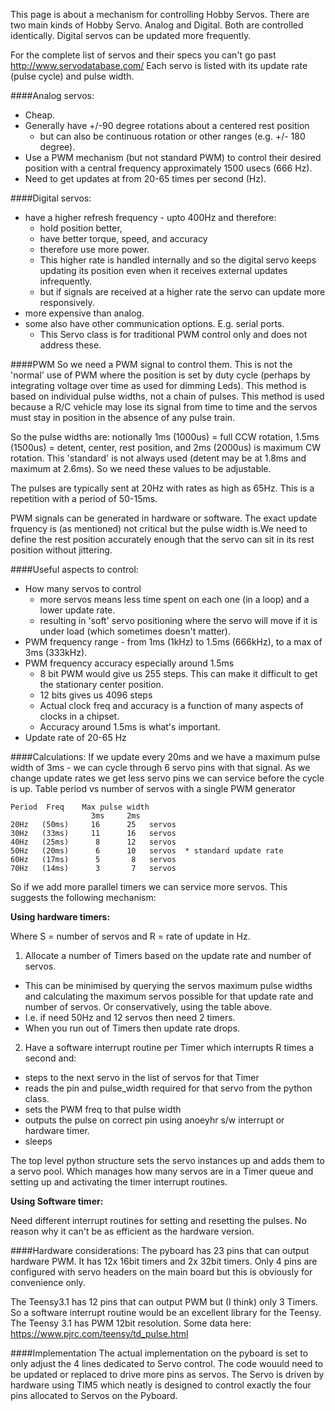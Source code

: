 This page is about a mechanism for controlling Hobby Servos. There are two main kinds of Hobby Servo. Analog and Digital. Both are controlled identically. Digital servos can be updated more frequently.

For the complete list of servos and their specs you can't go past http://www.servodatabase.com/
Each servo is listed with its update rate (pulse cycle) and pulse width.

####Analog servos:
* Cheap.
* Generally have +/-90 degree rotations about a centered rest position
  * but can also be continuous rotation or other ranges (e.g. +/- 180 degree).
* Use a PWM mechanism (but not standard PWM) to control their desired position with a central frequency approximately 1500 usecs (666 Hz).
* Need to get updates at from 20-65 times per second (Hz).

####Digital servos:
* have a higher refresh frequency - upto 400Hz and therefore:
  * hold position better, 
  * have better torque, speed, and accuracy
  * therefore use more power.
  * This higher rate is handled internally and so the digital servo keeps updating its position even when it receives external updates infrequently.
  * but if signals are received at a higher rate the servo can update more responsively.
* more expensive than analog.
* some also have other communication options. E.g. serial ports.
  * This Servo class is for traditional PWM control only and does not address these.

####PWM
So we need a PWM signal to control them. This is not the 'normal' use of PWM where the position is set by duty cycle (perhaps by integrating voltage over time as used for dimming Leds). This method is based on individual pulse widths, not a chain of pulses. This method is used because a R/C vehicle may lose its signal from time to time and the servos must stay in position in the absence of any pulse train.

So the pulse widths are: notionally 1ms (1000us) = full CCW rotation, 1.5ms (1500us) = detent, center, rest position, and 2ms (2000us) is maximum CW rotation. This 'standard' is not always used (detent may be at 1.8ms and maximum at 2.6ms). So we need these values to be adjustable.

The pulses are typically sent at 20Hz with rates as high as 65Hz. This is a repetition with a period of 50-15ms.

PWM signals can be generated in hardware or software.
The exact update frquency is (as mentioned) not critical but the pulse width is.We need to define the rest position accurately enough that the servo can sit in its rest position without jittering.

####Useful aspects to control:
* How many servos to control
  * more servos means less time spent on each one (in a loop) and a lower update rate.
  * resulting in 'soft' servo positioning where the servo will move if it is under load (which sometimes doesn't matter).
* PWM frequency range - from 1ms (1kHz) to 1.5ms (666kHz), to a max of 3ms (333kHz).
* PWM frequency accuracy especially around 1.5ms
  * 8 bit PWM would give us 255 steps. This can make it difficult to get the stationary center position. 
  * 12 bits gives us 4096 steps
  * Actual clock freq and accuracy is a function of many aspects of clocks in a chipset.
  *  Accuracy around 1.5ms is what's important.
* Update rate of 20-65 Hz

####Calculations:
If we update every 20ms and we have a maximum pulse width of 3ms - we can cycle through 6 servo pins with that signal. As we change update rates we get less servo pins we can service before the cycle is up.
Table period vs number of servos with a single PWM generator
```
Period  Freq    Max pulse width
                  3ms     2ms 
20Hz   (50ms)     16      25   servos
30Hz   (33ms)     11      16   servos
40Hz   (25ms)      8      12   servos
50Hz   (20ms)      6      10   servos  * standard update rate
60Hz   (17ms)      5       8   servos
70Hz   (14ms)      3       7   servos
```
So if we add more parallel timers we can service more servos.
This suggests the following mechanism:

**Using hardware timers:**

Where S = number of servos and R = rate of update in Hz.

1. Allocate a number of Timers based on the update rate and number of servos.
  * This can be minimised by querying the servos maximum pulse widths and calculating the maximum servos possible for that update rate and number of servos. Or conservatively, using the table above.
  * I.e. if need 50Hz and 12 servos then need 2 timers.
  * When you run out of Timers then update rate drops.

2. Have a software interrupt routine per Timer which interrupts R times a second and:
  * steps to the next servo in the list of servos for that Timer
  * reads the pin and pulse_width required for that servo from the python class.
  * sets the PWM freq to that pulse width
  * outputs the pulse on correct pin using anoeyhr s/w interrupt or hardware timer.
  * sleeps

The top level python structure sets the servo instances up and adds them to a servo pool. Which manages how many servos are in a Timer queue and setting up and activating the timer interrupt routines.

**Using Software timer:**

Need different interrupt routines for setting and resetting the pulses. No reason why it can't be as efficient as the hardware version.


####Hardware considerations:
The pyboard has 23 pins that can output hardware PWM. It has 12x 16bit timers and 2x 32bit timers. Only 4 pins are configured with servo headers on the main board but this is obviously for convenience only.

The Teensy3.1 has 12 pins that can output PWM but (I think) only 3 Timers. So a software interrupt routine would be an excellent library for the Teensy. The Teensy 3.1 has PWM 12bit resolution. Some data here: https://www.pjrc.com/teensy/td_pulse.html

####Implementation
The actual implementation on the pyboard is set to only adjust the 4 lines dedicated to Servo control.
The code wouuld need to be updated or replaced to drive more pins as servos.
The Servo is driven by hardware using TIM5 which neatly is designed to control exactly the four pins allocated to Servos on the Pyboard.

